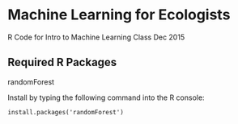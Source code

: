# Machine Learning for Ecologists
R Code for Intro to Machine Learning Class Dec 2015

## Required R Packages
randomForest

Install by typing the following command into the R console:
```
install.packages('randomForest')
```

